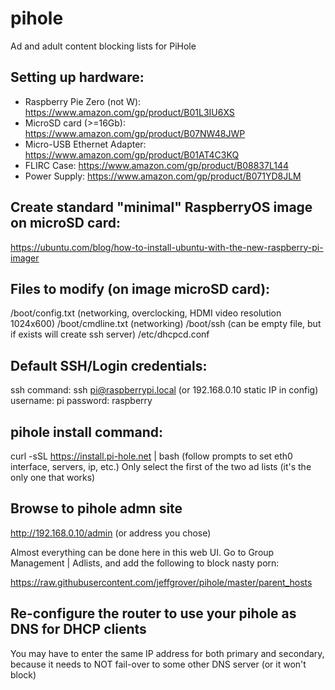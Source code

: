# pihole
Ad and adult content blocking lists for PiHole

## Setting up hardware:

* Raspberry Pie Zero (not W):  https://www.amazon.com/gp/product/B01L3IU6XS
* MicroSD card (>=16Gb): https://www.amazon.com/gp/product/B07NW48JWP
* Micro-USB Ethernet Adapter:  https://www.amazon.com/gp/product/B01AT4C3KQ
* FLIRC Case:  https://www.amazon.com/gp/product/B08837L144
* Power Supply:  https://www.amazon.com/gp/product/B071YD8JLM

## Create standard "minimal" RaspberryOS image on microSD card:

https://ubuntu.com/blog/how-to-install-ubuntu-with-the-new-raspberry-pi-imager

## Files to modify (on image microSD card):

/boot/config.txt  (networking, overclocking, HDMI video resolution 1024x600)
/boot/cmdline.txt (networking)
/boot/ssh (can be empty file, but if exists will create ssh server)
/etc/dhcpcd.conf

## Default SSH/Login credentials:

ssh command:  ssh pi@raspberrypi.local (or 192.168.0.10 static IP in config)
username:  pi
password:  raspberry

## pihole install command:

curl -sSL https://install.pi-hole.net | bash
(follow prompts to set eth0 interface, servers, ip, etc.)
Only select the first of the two ad lists (it's the only one that works)

## Browse to pihole admn site

http://192.168.0.10/admin  (or address you chose)

Almost everything can be done here in this web UI.
Go to Group Management | Adlists, and add the following to block nasty porn:

https://raw.githubusercontent.com/jeffgrover/pihole/master/parent_hosts

## Re-configure the router to use your pihole as DNS for DHCP clients

You may have to enter the same IP address for both primary and secondary,
because it needs to NOT fail-over to some other DNS server (or it won't block)
